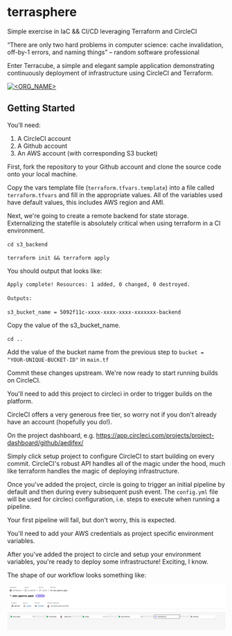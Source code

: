 # terrasphere

Simple exercise in IaC &amp;&amp; CI/CD leveraging Terraform and CircleCI

“There are only two hard problems in computer science: cache invalidation, off-by-1 errors, and naming things” 
– random software professional

Enter Terracube, a simple and elegant sample application demonstrating continuously deployment of infrastructure using CircleCI and Terraform.

[![<ORG_NAME>](https://circleci.com/gh/aedifex/terrasphere.svg?style=svg)](https://app.circleci.com/pipelines/github/aedifex/terrasphere)

## Getting Started

You’ll need:

1.	A CircleCI account
2.	A Github account
3.	An AWS account (with corresponding S3 bucket)

First, fork the repository to your Github account and clone the source code onto your local machine.

Copy the vars template file (`terraform.tfvars.template`) into a file called `terraform.tfvars` and fill in the appropriate values. All of the variables used have default values, this includes AWS region and AMI.

Next, we're going to create a remote backend for state storage. Externalizing the statefile is absolutely critical when using terraform in a CI environment.

`cd s3_backend`

`terraform init && terraform apply`

You should output that looks like:

```
Apply complete! Resources: 1 added, 0 changed, 0 destroyed.

Outputs:

s3_bucket_name = 5092f11c-xxxx-xxxx-xxxx-xxxxxxx-backend
```

Copy the value of the s3_bucket_name.

``cd ..``

Add the value of the bucket name from the previous step to `bucket = "YOUR-UNIQUE-BUCKET-ID"` in `main.tf`

Commit these changes upstream. We're now ready to start running builds on CircleCI.

You'll need to add this project to circleci in order to trigger builds on the platform.

CircleCI offers a very generous free tier, so worry not if you don't already have an account (hopefully you do!).

On the project dashboard, e.g.
https://app.circleci.com/projects/project-dashboard/github/aedifex/

Simply click setup project to configure CircleCI to start building on every commit. CircleCI's robust API handles all of the magic under the hood, much like terraform handles the magic of deploying infrastructure.

Once you've added the project, circle is going to trigger an initial pipeline by default and then during every subsequent push event. The `config.yml` file will be used for circleci configuration, i.e. steps to execute when running a pipeline.

Your first pipeline will fail, but don't worry, this is expected.

You'll need to add your AWS credentials as project specific environment variables.

After you've added the project to circle and setup your environment variables, you're ready to deploy some infrastructure! Exciting, I know.

The shape of our workflow looks something like:

![Image of jobs after staging merge](https://github.com/aedifex/terrasphere/blob/master/.images/TerraformWorkflow.png)

